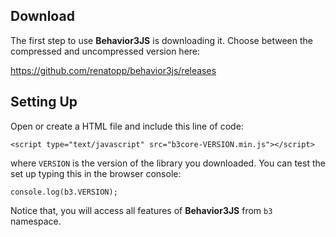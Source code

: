 ## Download

The first step to use **Behavior3JS** is downloading it. Choose between the 
compressed and uncompressed version here:

https://github.com/renatopp/behavior3js/releases


## Setting Up

Open or create a HTML file and include this line of code:

    <script type="text/javascript" src="b3core-VERSION.min.js"></script>

where `VERSION` is the version of the library you downloaded. You can test the
set up typing this in the browser console:

    console.log(b3.VERSION);

Notice that, you will access all features of **Behavior3JS** from `b3` 
namespace.